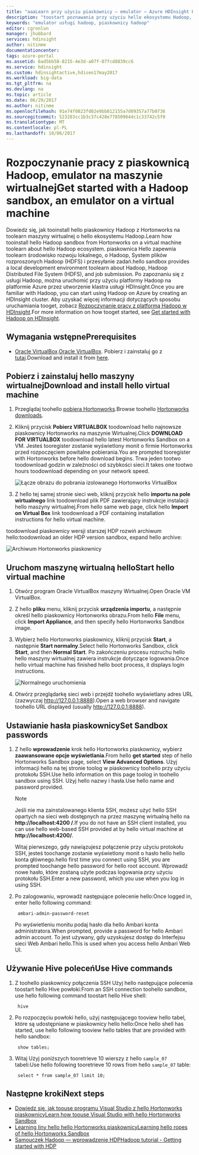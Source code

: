 ```yaml
---
title: "aaaLearn przy użyciu piaskownicy — emulator — Azure HDInsight Hadoop | Dokumentacja firmy Microsoft"
description: "toostart poznawania przy użyciu hello ekosystemu Hadoop, można utworzyć piaskownicy Hadoop z Hortonworks na maszynie wirtualnej platformy Azure. "
keywords: "emulator usługi hadoop, piaskownicy hadoop"
editor: cgronlun
manager: jhubbard
services: hdinsight
author: nitinme
documentationcenter: 
tags: azure-portal
ms.assetid: 6ad5bb58-8215-4e3d-a07f-07fcd8839cc6
ms.service: hdinsight
ms.custom: hdinsightactive,hdiseo17may2017
ms.workload: big-data
ms.tgt_pltfrm: na
ms.devlang: na
ms.topic: article
ms.date: 06/29/2017
ms.author: nitinme
ms.openlocfilehash: 91e74f0823fd02e9bb812155a7d09357a77b0736
ms.sourcegitcommit: 523283cc1b3c37c428e77850964dc1c33742c5f0
ms.translationtype: MT
ms.contentlocale: pl-PL
ms.lasthandoff: 10/06/2017
---
```

# <a name="get-started-with-a-hadoop-sandbox-an-emulator-on-a-virtual-machine"></a><span data-ttu-id="e8747-104">Rozpoczynanie pracy z piaskownicą Hadoop, emulator na maszynie wirtualnej</span><span class="sxs-lookup"><span data-stu-id="e8747-104">Get started with a Hadoop sandbox, an emulator on a virtual machine</span></span>

<span data-ttu-id="e8747-105">Dowiedz się, jak tooinstall hello piaskownicy Hadoop z Hortonworks na toolearn maszyny wirtualnej o hello ekosystemu Hadoop.</span><span class="sxs-lookup"><span data-stu-id="e8747-105">Learn how tooinstall hello Hadoop sandbox from Hortonworks on a virtual machine toolearn about hello Hadoop ecosystem.</span></span> <span data-ttu-id="e8747-106">piaskownica Hello zapewnia toolearn środowisko rozwoju lokalnego, o Hadoop, System plików rozproszonych Hadoop (HDFS) i przesyłanie zadań.</span><span class="sxs-lookup"><span data-stu-id="e8747-106">hello sandbox provides a local development environment toolearn about Hadoop, Hadoop Distributed File System (HDFS), and job submission.</span></span> <span data-ttu-id="e8747-107">Po zapoznaniu się z usługi Hadoop, można uruchomić przy użyciu platformy Hadoop na platformie Azure przez utworzenie klastra usługi HDInsight.</span><span class="sxs-lookup"><span data-stu-id="e8747-107">Once you are familiar with Hadoop, you can start using Hadoop on Azure by creating an HDInsight cluster.</span></span> <span data-ttu-id="e8747-108">Aby uzyskać więcej informacji dotyczących sposobu uruchamiania tooget, zobacz [Rozpoczynanie pracy z platformą Hadoop w HDInsight](hdinsight-hadoop-linux-tutorial-get-started.md).</span><span class="sxs-lookup"><span data-stu-id="e8747-108">For more information on how tooget started, see [Get started with Hadoop on HDInsight](hdinsight-hadoop-linux-tutorial-get-started.md).</span></span>

## <a name="prerequisites"></a><span data-ttu-id="e8747-109">Wymagania wstępne</span><span class="sxs-lookup"><span data-stu-id="e8747-109">Prerequisites</span></span>
* <span data-ttu-id="e8747-110">[Oracle VirtualBox](https://www.virtualbox.org/).</span><span class="sxs-lookup"><span data-stu-id="e8747-110">[Oracle VirtualBox](https://www.virtualbox.org/).</span></span> <span data-ttu-id="e8747-111">Pobierz i zainstaluj go z [tutaj](https://www.virtualbox.org/wiki/Downloads).</span><span class="sxs-lookup"><span data-stu-id="e8747-111">Download and install it from [here](https://www.virtualbox.org/wiki/Downloads).</span></span>



## <a name="download-and-install-hello-virtual-machine"></a><span data-ttu-id="e8747-112">Pobierz i zainstaluj hello maszyny wirtualnej</span><span class="sxs-lookup"><span data-stu-id="e8747-112">Download and install hello virtual machine</span></span>
1. <span data-ttu-id="e8747-113">Przeglądaj toohello [pobiera Hortonworks](http://hortonworks.com/downloads/#sandbox).</span><span class="sxs-lookup"><span data-stu-id="e8747-113">Browse toohello [Hortonworks downloads](http://hortonworks.com/downloads/#sandbox).</span></span>

2. <span data-ttu-id="e8747-114">Kliknij przycisk **Pobierz VIRTUALBOX** toodownload hello najnowsze piaskownicy Hortonworks na maszynie Wirtualnej.</span><span class="sxs-lookup"><span data-stu-id="e8747-114">Click **DOWNLOAD FOR VIRTUALBOX** toodownload hello latest Hortonworks Sandbox on a VM.</span></span> <span data-ttu-id="e8747-115">Jesteś tooregister zostanie wyświetlony monit o firmie Hortonworks przed rozpoczęciem powitalne pobierania.</span><span class="sxs-lookup"><span data-stu-id="e8747-115">You are prompted tooregister with Hortonworks before hello download begins.</span></span> <span data-ttu-id="e8747-116">Trwa jeden tootwo toodownload godzin w zależności od szybkości sieci.</span><span class="sxs-lookup"><span data-stu-id="e8747-116">It takes one tootwo hours toodownload depending on your network speed.</span></span>
   
    ![Łącze obrazu do pobrania izolowanego Hortonworks VirtualBox](./media/hdinsight-hadoop-emulator-get-started/download-sandbox.png)
3. <span data-ttu-id="e8747-118">Z hello tej samej stronie sieci web, kliknij przycisk hello **importu na pole wirtualnego** link toodownload plik PDF zawierający instrukcje instalacji hello maszyny wirtualnej.</span><span class="sxs-lookup"><span data-stu-id="e8747-118">From hello same web page, click hello **Import on Virtual Box** link toodownload a PDF containing installation instructions for hello virtual machine.</span></span>

<span data-ttu-id="e8747-119">toodownload piaskownicy wersji starszej HDP rozwiń archiwum hello:</span><span class="sxs-lookup"><span data-stu-id="e8747-119">toodownload an older HDP version sandbox, expand hello archive:</span></span>

![Archiwum Hortonworks piaskownicy](./media/hdinsight-hadoop-emulator-get-started/hortonworks-sandbox-archive.png)


## <a name="start-hello-virtual-machine"></a><span data-ttu-id="e8747-121">Uruchom maszynę wirtualną hello</span><span class="sxs-lookup"><span data-stu-id="e8747-121">Start hello virtual machine</span></span>

1. <span data-ttu-id="e8747-122">Otwórz program Oracle VirtualBox maszyny Wirtualnej.</span><span class="sxs-lookup"><span data-stu-id="e8747-122">Open Oracle VM VirtualBox.</span></span>
2. <span data-ttu-id="e8747-123">Z hello **pliku** menu, kliknij przycisk **urządzenia importu**, a następnie określ hello piaskownicy Hortonworks obrazu.</span><span class="sxs-lookup"><span data-stu-id="e8747-123">From hello **File** menu, click **Import Appliance**, and then specify hello Hortonworks Sandbox image.</span></span>
1. <span data-ttu-id="e8747-124">Wybierz hello Hortonworks piaskownicy, kliknij przycisk **Start**, a następnie **Start normalny**.</span><span class="sxs-lookup"><span data-stu-id="e8747-124">Select hello Hortonworks Sandbox, click **Start**, and then **Normal Start**.</span></span> <span data-ttu-id="e8747-125">Po zakończeniu procesu rozruchu hello hello maszyny wirtualnej zawiera instrukcje dotyczące logowania.</span><span class="sxs-lookup"><span data-stu-id="e8747-125">Once hello virtual machine has finished hello boot process, it displays login instructions.</span></span>
   
    ![Normalnego uruchomienia](./media/hdinsight-hadoop-emulator-get-started/normal-start.png)
2. <span data-ttu-id="e8747-127">Otwórz przeglądarkę sieci web i przejdź toohello wyświetlany adres URL (zazwyczaj http://127.0.0.1:8888).</span><span class="sxs-lookup"><span data-stu-id="e8747-127">Open a web browser and navigate toohello URL displayed (usually http://127.0.0.1:8888).</span></span>

## <a name="set-sandbox-passwords"></a><span data-ttu-id="e8747-128">Ustawianie hasła piaskownicy</span><span class="sxs-lookup"><span data-stu-id="e8747-128">Set Sandbox passwords</span></span>

1. <span data-ttu-id="e8747-129">Z hello **wprowadzenie** krok hello Hortonworks piaskownicy, wybierz **zaawansowane opcje wyświetlania**.</span><span class="sxs-lookup"><span data-stu-id="e8747-129">From hello **get started** step of hello Hortonworks Sandbox page, select **View Advanced Options**.</span></span> <span data-ttu-id="e8747-130">Użyj informacji hello na tej stronie toolog w piaskownicy toohello przy użyciu protokołu SSH.</span><span class="sxs-lookup"><span data-stu-id="e8747-130">Use hello information on this page toolog in toohello sandbox using SSH.</span></span> <span data-ttu-id="e8747-131">Użyj hello nazwy i hasła.</span><span class="sxs-lookup"><span data-stu-id="e8747-131">Use hello name and password provided.</span></span>
   
   > [!NOTE]
   > <span data-ttu-id="e8747-132">Jeśli nie ma zainstalowanego klienta SSH, możesz użyć hello SSH opartych na sieci web dostępnych na przez maszynę wirtualną hello na **http://localhost:4200 /**.</span><span class="sxs-lookup"><span data-stu-id="e8747-132">If you do not have an SSH client installed, you can use hello web-based SSH provided at by hello virtual machine at **http://localhost:4200/**.</span></span>
   > 
   
    <span data-ttu-id="e8747-133">Witaj pierwszego, gdy nawiązujesz połączenie przy użyciu protokołu SSH, jesteś toochange zostanie wyświetlony monit o hasło hello hello konta głównego.</span><span class="sxs-lookup"><span data-stu-id="e8747-133">hello first time you connect using SSH, you are prompted toochange hello password for hello root account.</span></span> <span data-ttu-id="e8747-134">Wprowadź nowe hasło, które zostaną użyte podczas logowania przy użyciu protokołu SSH.</span><span class="sxs-lookup"><span data-stu-id="e8747-134">Enter a new password, which you use when you log in using SSH.</span></span>

2. <span data-ttu-id="e8747-135">Po zalogowaniu, wprowadź następujące polecenie hello:</span><span class="sxs-lookup"><span data-stu-id="e8747-135">Once logged in, enter hello following command:</span></span>
   
        ambari-admin-password-reset
   
    <span data-ttu-id="e8747-136">Po wyświetleniu monitu podaj hasło dla hello Ambari konta administratora.</span><span class="sxs-lookup"><span data-stu-id="e8747-136">When prompted, provide a password for hello Ambari admin account.</span></span> <span data-ttu-id="e8747-137">To jest używany, gdy uzyskujesz dostęp do Interfejsu sieci Web Ambari hello.</span><span class="sxs-lookup"><span data-stu-id="e8747-137">This is used when you access hello Ambari Web UI.</span></span>

## <a name="use-hive-commands"></a><span data-ttu-id="e8747-138">Używanie Hive poleceń</span><span class="sxs-lookup"><span data-stu-id="e8747-138">Use Hive commands</span></span>

1. <span data-ttu-id="e8747-139">Z toohello piaskownicy połączenia SSH Użyj hello następujące polecenia toostart hello Hive powłoki:</span><span class="sxs-lookup"><span data-stu-id="e8747-139">From an SSH connection toohello sandbox, use hello following command toostart hello Hive shell:</span></span>
   
        hive
2. <span data-ttu-id="e8747-140">Po rozpoczęciu powłoki hello, użyj następującego tooview hello tabel, które są udostępniane w piaskownicy hello hello:</span><span class="sxs-lookup"><span data-stu-id="e8747-140">Once hello shell has started, use hello following tooview hello tables that are provided with hello sandbox:</span></span>
   
        show tables;
3. <span data-ttu-id="e8747-141">Witaj Użyj poniższych tooretrieve 10 wierszy z hello `sample_07` tabeli:</span><span class="sxs-lookup"><span data-stu-id="e8747-141">Use hello following tooretrieve 10 rows from hello `sample_07` table:</span></span>
   
        select * from sample_07 limit 10;

## <a name="next-steps"></a><span data-ttu-id="e8747-142">Następne kroki</span><span class="sxs-lookup"><span data-stu-id="e8747-142">Next steps</span></span>
* [<span data-ttu-id="e8747-143">Dowiedz się, jak toouse programu Visual Studio z hello Hortonworks piaskownicy</span><span class="sxs-lookup"><span data-stu-id="e8747-143">Learn how toouse Visual Studio with hello Hortonworks Sandbox</span></span>](hdinsight-hadoop-emulator-visual-studio.md)
* [<span data-ttu-id="e8747-144">Learning liny hello hello Hortonworks piaskownicy</span><span class="sxs-lookup"><span data-stu-id="e8747-144">Learning hello ropes of hello Hortonworks Sandbox</span></span>](http://hortonworks.com/hadoop-tutorial/learning-the-ropes-of-the-hortonworks-sandbox/)
* [<span data-ttu-id="e8747-145">Samouczek Hadoop — wprowadzenie HDP</span><span class="sxs-lookup"><span data-stu-id="e8747-145">Hadoop tutorial - Getting started with HDP</span></span>](http://hortonworks.com/hadoop-tutorial/hello-world-an-introduction-to-hadoop-hcatalog-hive-and-pig/)

